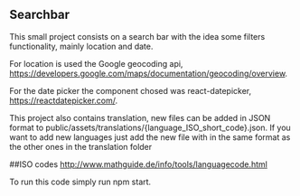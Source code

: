 ## Searchbar
This small project consists on a search bar with the idea some filters functionality,
mainly location and date.

For location is used the Google geocoding api, https://developers.google.com/maps/documentation/geocoding/overview.

For the date picker the component chosed was react-datepicker, https://reactdatepicker.com/.

This project also contains translation, new files can be added in JSON format to
public/assets/translations/{language_ISO_short_code}.json.
If you want to add new languages just add the new file with in the same format as the other ones in the translation folder

##ISO codes http://www.mathguide.de/info/tools/languagecode.html

To run this code simply run npm start.
